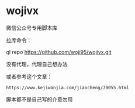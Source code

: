 # wojivx
微信公众号专用脚本库

拉库命令：

   ql repo https://github.com/woji95/wojivx.git

没有代理，代理自己想办法

或者参考这个文章：

    https://www.kejiwanjia.com/jiaocheng/70055.html

脚本都不是自己写的介意勿用
